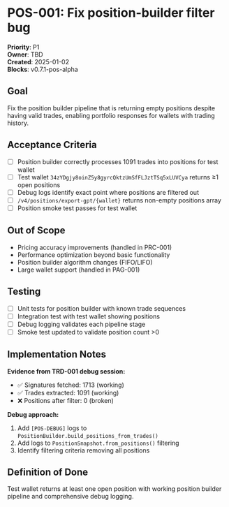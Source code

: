 # POS-001: Fix position-builder filter bug

**Priority**: P1  
**Owner**: TBD  
**Created**: 2025-01-02  
**Blocks**: v0.7.1-pos-alpha  

## Goal
Fix the position builder pipeline that is returning empty positions despite having valid trades, enabling portfolio responses for wallets with trading history.

## Acceptance Criteria
- [ ] Position builder correctly processes 1091 trades into positions for test wallet
- [ ] Test wallet `34zYDgjy8oinZ5y8gyrcQktzUmSfFLJztTSq5xLUVCya` returns ≥1 open positions
- [ ] Debug logs identify exact point where positions are filtered out
- [ ] `/v4/positions/export-gpt/{wallet}` returns non-empty positions array
- [ ] Position smoke test passes for test wallet

## Out of Scope
- Pricing accuracy improvements (handled in PRC-001)
- Performance optimization beyond basic functionality
- Position builder algorithm changes (FIFO/LIFO)
- Large wallet support (handled in PAG-001)

## Testing
- [ ] Unit tests for position builder with known trade sequences
- [ ] Integration test with test wallet showing positions
- [ ] Debug logging validates each pipeline stage
- [ ] Smoke test updated to validate position count >0

## Implementation Notes
**Evidence from TRD-001 debug session:**
- ✅ Signatures fetched: 1713 (working)
- ✅ Trades extracted: 1091 (working)  
- ❌ Positions after filter: 0 (broken)

**Debug approach:**
1. Add `[POS-DEBUG]` logs to `PositionBuilder.build_positions_from_trades()`
2. Add logs to `PositionSnapshot.from_positions()` filtering
3. Identify filtering criteria removing all positions

## Definition of Done
Test wallet returns at least one open position with working position builder pipeline and comprehensive debug logging. 